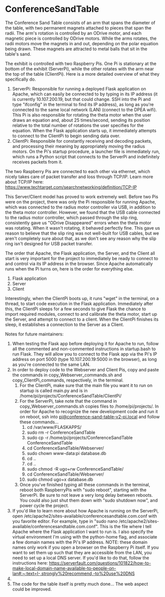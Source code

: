 # ConferenceSandTable

The Conference Sand Table consists of an arm that spans the diameter of the table, with two permanent magnets attached to pieces that span the radii. The arm's rotation is controlled by an ODrive motor, and each magnetic piece is controlled by ODrive motors. While the arms rotates, the radii motors move the magnets in and out, depending on the polar equation being drawn. These magnets are attracted to metal balls that sit in the table's sand.

The exhibit is controlled with two Raspberry Pis. One Pi is stationary at the bottom of the exhibit (ServerPi), while the other rotates with the arm near the top of the table (ClientPi). Here is a more detailed overview of what they specifically do.
1. ServerPi: Responsible for running a deployed Flask application on Apache, which can easily be connected to by typing in its IP address (it is currently 10.107.200.19, but that could change. SSH into the Pi and type "ifconfig" in the terminal to find its IP address), as long as you're connected to the same local network (LAN) (connect to the DPEA wifi). This Pi is also responsible for rotating the theta motor when the user draws an equation and, about 25 times/second, sending its position relative to the total number of rotations the user specifies for the equation. When the Flask application starts up, it immediately attempts to connect to the ClientPi to begin sending data over.
2. ClientPi: Responsible for constantly receiving and decoding packets, and processing their meaning by appropriately moving the radius motors. On the Pi's startup procedure, a launcher file is immediately run, which runs a Python script that connects to the ServerPi and indefinitely receives packets from it.

The two Raspberry Pis are connected to each other via ethernet, which nicely takes care of packet transfer and loss through TCP/IP. Learn more about TCP/IP here: https://www.techtarget.com/searchnetworking/definition/TCP-IP

This Server/Client model has proved to work extremely well. Before two Pis were on the project, there was only the Pi responsible for running Apache, which was connected to the radius motor controller via USB, in addition to the theta motor controller. However, we found that the USB cable connected to the radius motor controller, which passed through the slip ring, consistently gave us "ODrive Disappeared" errors when the theta motor was rotating. When it wasn't rotating, it behaved perfectly fine. This gave us reason to believe that the slip ring was not well-built for USB cables, but we aren't completely sure about that, as we don't see any reason why the slip ring isn't designed for USB packet transfer.

The order that Apache, the Flask application, the Server, and the Client all start is very important for the project to immediately be ready to connect to and control via its IP address in the browser. Since Apache automatically runs when the Pi turns on, here is the order for everything else.
1. Flask application
2. Server
3. Client

Interestingly, when the ClientPi boots up, it runs "wget" in the terminal, on a thread, to start code execution in the Flask application. Immediately after this, the ClientPi sleeps for a few seconds to give Flask the chance to import required modules, connect to and calibrate the theta motor, start up the Server, and attempt to connect to a client. When the ClientPi finishes its sleep, it establishes a connection to the Server as a Client.

Notes for future maintainers:
1. When testing the Flask app before deploying it for Apache to run, follow all the commented and non-commented instructions in startup.bash to run Flask. They will allow you to connect to the Flask app via the Pi's IP address on port 5000 (type 10.107.200.19:5000 in the browser), as long as you're connected to the same LAN.
2. In order to deploy code to the Webserver and Client Pis, copy and paste the commands in copy_Webserver_commands.sh and copy_ClientPi_commands, respectively, in the terminal.
   1. For the ClientPi, make sure that the main file you want it to run on startup is called main.py and is in /home/pi/projects/ConferenceSandTable/ClientPi/
   2. For the ServerPi, take note that the command in copy_Webserver_commands.sh copies files to /home/pi/projects/. In order for Apache to recognize the new development code and run it on reboot, ssh into pi@conference-sand-table-v2-pi.local and follow these commands...
      1. cd /var/www/FLASKAPPS/
      2. sudo rm -r ConferenceSandTable
      3. sudo cp -r /home/pi/projects/ConferenceSandTable ConferenceSandTable
      4. cd ConferenceSandTable/Webserver/
      5. sudo chown www-data:pi database.db
      6. cd ..
      7. cd ..
      8. sudo chmod -R ugo+rw ConferenceSandTable/
      9. cd ConferenceSandTable/Webserver/
      10. sudo chmod ugo+x database.db
   3. Once you've finished typing all these commands in the terminal, reboot both RaspberryPis with "sudo reboot", starting with the ServerPi. Be sure to not leave a very long delay between reboots. You could also just shut them down with "sudo shutdown now", and power cycle the project.
3. If you'd like to learn more about how Apache is running on the ServerPi, open /etc/apache2/sites-available/conferencesandtable.com.conf with you favorite editor. For example, type in "sudo nano /etc/apache2/sites-available/conferencesandtable.com.conf". This is the file where I tell Apache where the Flask application I want to run is. I also specify the virtual environment I'm using with the python-home flag, and associate a few domain names with the Pi's IP address. NOTE: these domain names only work if you open a browser on the Raspberry Pi itself. If you want to set them up such that they are accessible from the LAN, you need to set up a local DNS server. If you'd like to do that, follow the instructions here: https://serverfault.com/questions/101822/how-to-make-local-domain-name-available-to-people-on-lan#:~:text=I-,strongly%20recommend,-to%20use%20DNS
4. 
5. The code for the table itself is pretty much done... The web aspect could be improved.

